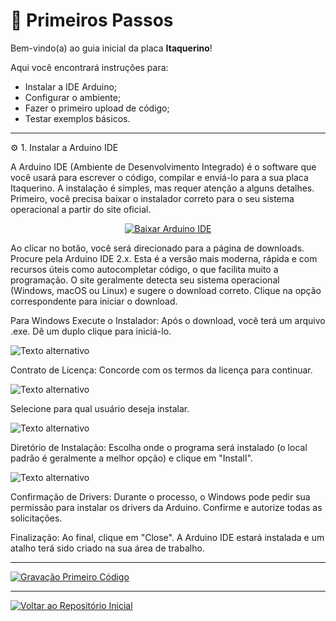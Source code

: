 # 🧭 Primeiros Passos

Bem-vindo(a) ao guia inicial da placa **Itaquerino**!

Aqui você encontrará instruções para:
- Instalar a IDE Arduino;
- Configurar o ambiente;
- Fazer o primeiro upload de código;
- Testar exemplos básicos.

---

⚙️ 1. Instalar a Arduino IDE

A Arduino IDE (Ambiente de Desenvolvimento Integrado) é o software que você usará para escrever o código, compilar e enviá-lo para a sua placa Itaquerino. A instalação é simples, mas requer atenção a alguns detalhes.
Primeiro, você precisa baixar o instalador correto para o seu sistema operacional a partir do site oficial.

<p align="center">
<a href="https://www.arduino.cc/en/software" target="_blank" title="Baixar Arduino IDE">
<img src="https://img.shields.io/badge/Arduino%20IDE-Download-00979D?style=for-the-badge&logo=arduino" alt="Baixar Arduino IDE"/>
</a>
</p>

Ao clicar no botão, você será direcionado para a página de downloads.
Procure pela Arduino IDE 2.x. Esta é a versão mais moderna, rápida e com recursos úteis como autocompletar código, o que facilita muito a programação.
O site geralmente detecta seu sistema operacional (Windows, macOS ou Linux) e sugere o download correto. Clique na opção correspondente para iniciar o download.

 Para Windows
Execute o Instalador: Após o download, você terá um arquivo .exe. Dê um duplo clique para iniciá-lo.

![Texto alternativo](https://github.com/user-attachments/assets/c03e41eb-e088-4a20-a113-2372ea6b3994)

Contrato de Licença: Concorde com os termos da licença para continuar.

![Texto alternativo](https://github.com/user-attachments/assets/89f2e10e-3cd0-4a11-952e-927a2d0a5bd6)

Selecione para qual usuário deseja instalar.

![Texto alternativo](https://github.com/user-attachments/assets/24cd2198-c594-4dfa-8c32-5e8f6c170d5e)

Diretório de Instalação: Escolha onde o programa será instalado (o local padrão é geralmente a melhor opção) e clique em "Install".

![Texto alternativo](https://github.com/user-attachments/assets/6831f522-276e-4ed2-a73c-299c2407f12b)

Confirmação de Drivers: Durante o processo, o Windows pode pedir sua permissão para instalar os drivers da Arduino. Confirme e autorize todas as solicitações.

Finalização: Ao final, clique em "Close". A Arduino IDE estará instalada e um atalho terá sido criado na sua área de trabalho.

---

[![Gravação Primeiro Código](https://img.shields.io/badge/Gravação%20Primeiro%20Código-blue?style=for-the-badge&logo=github)](https://github.com/PedroLedo/Itaquerino/tree/main/material/Conex%C3%A3o_USB_Serial)

---

[![Voltar ao Repositório Inicial](https://img.shields.io/badge/Voltar%20ao%20Reposit%C3%B3rio%20Inicial-blue?style=for-the-badge&logo=github)](https://github.com/PedroLedo/Itaquerino/tree/main)

